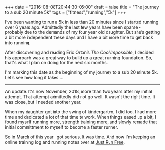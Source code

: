 +++
date = "2016-08-08T20:44:30-05:00"
draft = false
title = "The journey to a sub 20 minute 5k"
tags = ["fitness","running","5k"]
+++

I’ve been wanting to run a 5k in less than 20 minutes since I started running over 6 years ago. Admittedly the last few years have been sparse - probably due to the demands of my four year old daughter. But she’s getting a bit more independent these days and I have a bit more time to get back into running.

<!--more-->

After discovering and reading Eric Orton’s _The Cool Impossible_, I decided his approach was a great way to build up a great running foundation. So, that's what I plan on doing for the next six months.

I'm marking this date as the beginning of my journey to a sub 20 minute 5k. Let’s see how long it takes …

---

An update. It's now November, 2018, more than two years after my initial attempt. That attempt admittedly did not go well. It wasn't the right time. It was close, but I needed another year.

When my daughter got into the swing of kindergarten, I did too. I had more time and dedicated a lot of that time to work. When things eased up a bit, I found myself running more, strength training more, and slowly remade that initial committment to myself to become a faster runner.

So in March of this year I got serious. It was time. And now I'm keeping an online training log and running notes over at [Just Run Free](https://www.justrunfree.com/).

